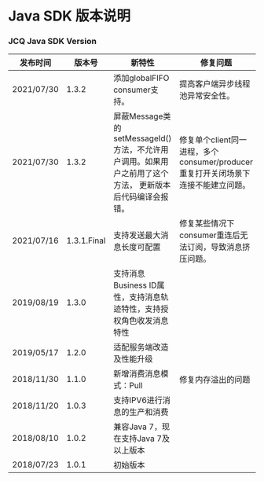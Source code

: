 # Java SDK 版本说明

### JCQ Java SDK Version
| 发布时间|版本号|新特性|修复问题|
| ---------- | ----------- | ----------- | ------------ |
| 2021/07/30 | 1.3.2 | 添加globalFIFO consumer支持。|提高客户端异步线程池异常安全性。|
| 2021/07/30 | 1.3.2 | 屏蔽Message类的setMessageId()方法，不允许用户调用。如果用户之前用了这个方法， 更新版本后代码编译会报错。|修复单个client同一进程，多个consumer/producer重复打开关闭场景下连接不能建立问题。|
| 2021/07/16 | 1.3.1.Final | 支持发送最大消息长度可配置|修复某些情况下consumer重连后无法订阅，导致消息挤压问题。|
| 2019/08/19 | 1.3.0 | 支持消息Business ID属性，支持消息轨迹特性，支持授权角色收发消息特性| |
| 2019/05/17 | 1.2.0 | 适配服务端改造及性能升级| |
| 2018/11/30 | 1.1.0 | 新增消费消息模式：Pull |修复内存溢出的问题 |
| 2018/11/20 | 1.0.3 | 支持IPV6进行消息的生产和消费 | |
| 2018/08/10 | 1.0.2 | 兼容Java 7，现在支持Java 7及以上版本 | |
| 2018/07/23 | 1.0.1 | 初始版本| |



